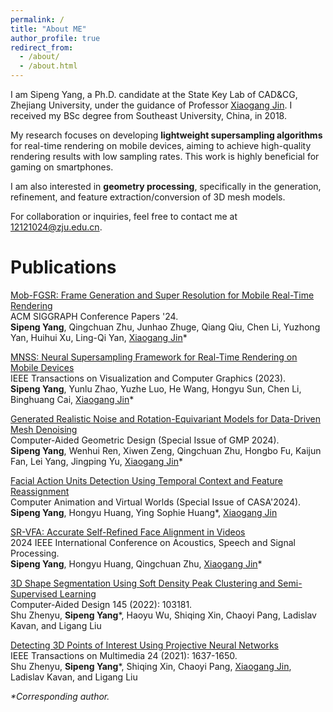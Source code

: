 ```yaml
---
permalink: /
title: "About ME"
author_profile: true
redirect_from: 
  - /about/
  - /about.html
---
```


I am Sipeng Yang, a Ph.D. candidate at the State Key Lab of CAD&CG, Zhejiang University, under the guidance of Professor [Xiaogang Jin](http://www.cad.zju.edu.cn/home/jin/). I received my BSc degree from Southeast University, China, in 2018.

My research focuses on developing **lightweight supersampling algorithms** for real-time rendering on mobile devices, aiming to achieve high-quality rendering results with low sampling rates. This work is highly beneficial for gaming on smartphones.

I am also interested in **geometry processing**, specifically in the generation, refinement, and feature extraction/conversion of 3D mesh models.

For collaboration or inquiries, feel free to contact me at 12121024@zju.edu.cn.


Publications
======


[Mob-FGSR: Frame Generation and Super Resolution for Mobile Real-Time Rendering](https://)\
ACM SIGGRAPH Conference Papers '24.\
**Sipeng Yang**, Qingchuan Zhu, Junhao Zhuge, Qiang Qiu, Chen Li, Yuzhong Yan, Huihui Xu, Ling-Qi Yan, [Xiaogang Jin](http://www.cad.zju.edu.cn/home/jin/)*

[MNSS: Neural Supersampling Framework for Real-Time Rendering on Mobile Devices](https://ieeexplore.ieee.org/document/10076842/)\
IEEE Transactions on Visualization and Computer Graphics (2023).\
**Sipeng Yang**, Yunlu Zhao, Yuzhe Luo, He Wang, Hongyu Sun, Chen Li, Binghuang Cai, [Xiaogang Jin](http://www.cad.zju.edu.cn/home/jin/)*

[Generated Realistic Noise and Rotation-Equivariant Models for Data-Driven Mesh Denoising](https://)\
Computer-Aided Geometric Design (Special Issue of GMP 2024).\
**Sipeng Yang**, Wenhui Ren, Xiwen Zeng, Qingchuan Zhu, Hongbo Fu, Kaijun Fan, Lei Yang, Jingping Yu, [Xiaogang Jin](http://www.cad.zju.edu.cn/home/jin/)*

[Facial Action Units Detection Using Temporal Context and Feature Reassignment](https://)\
Computer Animation and Virtual Worlds (Special Issue of CASA'2024).\
**Sipeng Yang**, Hongyu Huang, Ying Sophie Huang*, [Xiaogang Jin](http://www.cad.zju.edu.cn/home/jin/)

[SR-VFA: Accurate Self-Refined Face Alignment in Videos](https://ieeexplore.ieee.org/document/10446201/)\
2024 IEEE International Conference on Acoustics, Speech and Signal Processing.\
**Sipeng Yang**, Hongyu Huang, Qingchuan Zhu, [Xiaogang Jin](http://www.cad.zju.edu.cn/home/jin/)*


[3D Shape Segmentation Using Soft Density Peak Clustering and Semi-Supervised Learning](https://www.sciencedirect.com/science/article/pii/S0010448521001810#d1e4555)\
Computer-Aided Design 145 (2022): 103181.\
Shu Zhenyu, **Sipeng Yang***, Haoyu Wu, Shiqing Xin, Chaoyi Pang, Ladislav Kavan, and Ligang Liu

[Detecting 3D Points of Interest Using Projective Neural Networks](https://ieeexplore.ieee.org/abstract/document/9397362)\
IEEE Transactions on Multimedia 24 (2021): 1637-1650.\
Shu Zhenyu, **Sipeng Yang***, Shiqing Xin, Chaoyi Pang, [Xiaogang Jin](http://www.cad.zju.edu.cn/home/jin/), Ladislav Kavan, and Ligang Liu

_*Corresponding author._